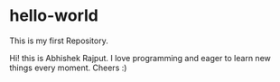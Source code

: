 # hello-world
This is my first Repository.

Hi! this is Abhishek Rajput.
I love programming and eager to learn new things every moment.
Cheers :)
